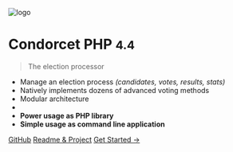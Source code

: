 ![logo](condorcet-logo-without-text.png ':size=25%')

# **<span class="condorcet_primary">Condorcet</span> <span class="condorcet_secondary">PHP</span>** <small>4.4</small>

> The election processor

- Manage an election process _(candidates, votes, results, stats)_
- Natively implements dozens of advanced voting methods
- Modular architecture
-
- **<span class="condorcet_secondary">Power usage as PHP library</span>**
- **<span class="condorcet_secondary">Simple usage as command line application</span>**

[GitHub](https://github.com/julien-boudry/Condorcet)
[Readme & Project](/GithubReadme)
[Get Started →](#start)